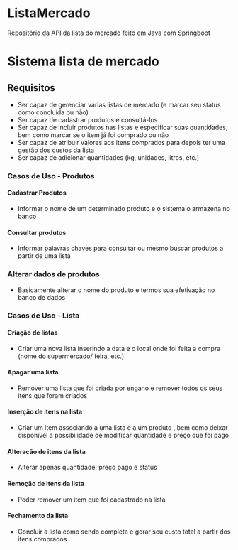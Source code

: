 # ListaMercado
Repositório da API da lista do mercado feito em Java com Springboot

# Sistema lista de mercado
## Requisitos
- Ser capaz de gerenciar várias listas de mercado (e marcar seu status como concluída ou não)
- Ser capaz de cadastrar produtos e consultá-los
- Ser capaz de incluir produtos nas listas e especificar suas quantidades, bem como marcar se o item já foi comprado ou não
- Ser capaz de atribuir valores aos itens comprados para depois ter uma gestão dos custos da lista
- Ser capaz de adicionar quantidades (kg, unidades, litros, etc.)

### Casos de Uso - Produtos
#### Cadastrar Produtos
 - Informar o nome de um determinado produto e o sistema o armazena no banco
#### Consultar produtos
- Informar palavras chaves para consultar ou mesmo buscar produtos a partir de uma lista
### Alterar dados de produtos
- Basicamente alterar o nome do produto e termos sua efetivação no banco de dados
### Casos de Uso - Lista
#### Criação de listas
- Criar uma nova lista inserindo a data e o local onde foi feita a compra (nome do supermercado/ feira, etc.)
#### Apagar uma lista
- Remover uma lista que foi criada por engano e remover todos os seus itens que foram criados
#### Inserção de itens na lista
 - Criar um item associando a uma lista e a um produto , bem como deixar disponível a possibilidade de modificar quantidade e preço que foi pago
#### Alteração de itens da lista
- Alterar apenas quantidade, preço pago e status
#### Remoção de itens da lista
- Poder remover um item que foi cadastrado na lista
#### Fechamento da lista
- Concluir a lista como sendo completa e gerar seu custo total a partir dos itens comprados

